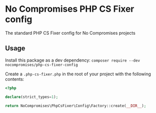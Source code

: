 # No Compromises PHP CS Fixer config

The standard PHP CS Fixer config for No Compromises projects

## Usage

Install this package as a dev dependency:
`composer require --dev nocompromises/php-cs-fixer-config`

Create a `.php-cs-fixer.php` in the root of your project with the following contents:

```php
<?php

declare(strict_types=1);

return NoCompromises\PhpCsFixer\Config\Factory::create(__DIR__);
```
